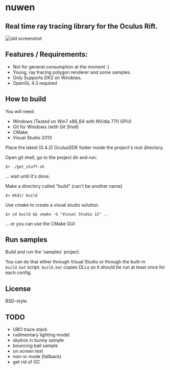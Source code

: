 nuwen
=====

Real time ray tracing library for the Oculus Rift.
--------------------------------------------------

![old screenshot](http://bigmonachus.org/img/c_log_6_1.png)

Features / Requirements:
------------------------

* Not for general consumption at the moment :)
* Young, ray tracing polygon renderer and some samples.
* Only Supports DK2 on Windows.
* OpenGL 4.3 required

How to build
------------

You will need:
* Windows (Tested on Win7 x86_64 with NVidia 770 GPU)
* Git for Windows (with Git Shell)
* CMake
* Visual Studio 2013

Place the latest (0.4.2) OculusSDK folder inside the project's root directory.

Open git shell, go to the project dir and run:

    $> ./get_stuff.sh

... wait until it's done.

 Make a directory called "build" (can't be another name)

    $> mkdir build

Use cmake to create a visual studio solution.

    $> cd build && cmake -G "Visual Studio 12" ..

... or you can use the CMake GUI

Run samples
-----------

Build and run the 'samples' project.

You can do that either through Visual Studio or through the built-in
`build.bat` script. `build.bat` copies DLLs so it should be run at least once
for each config.


License
-------

BSD-style.

TODO
----

* UBO trace stack
* rudimentary lighting model
* skybox in bunny sample
* bouncing ball sample
* on screen text
* non-vr mode (fallback)
* get rid of GC
